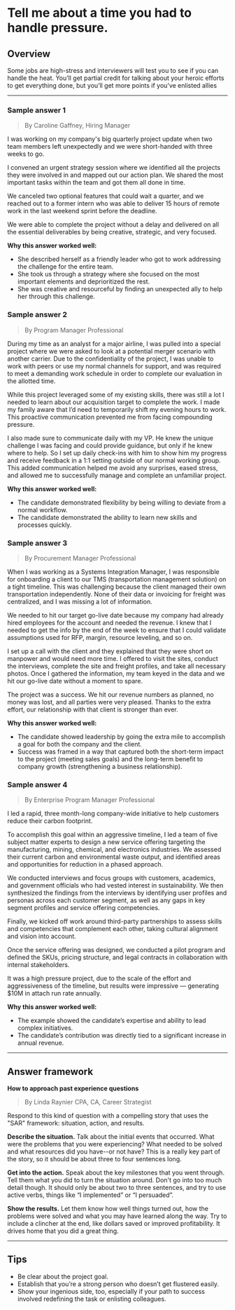 # Tell me about a time you had to handle pressure.

## Overview
Some jobs are high-stress and interviewers will test you to see if you can handle the heat. You’ll get partial credit for talking about your heroic efforts to get everything done, but you’ll get more points if you’ve enlisted allies

---

### Sample answer 1
> By Caroline Gaffney, Hiring Manager

I was working on my company's big quarterly project update when two team members left unexpectedly and we were short-handed with three weeks to go.

I convened an urgent strategy session where we identified all the projects they were involved in and mapped out our action plan. We shared the most important tasks within the team and got them all done in time.

We canceled two optional features that could wait a quarter, and we reached out to a former intern who was able to deliver 15 hours of remote work in the last weekend sprint before the deadline.

We were able to complete the project without a delay and delivered on all the essential deliverables by being creative, strategic, and very focused.

**Why this answer worked well:**

* She described herself as a friendly leader who got to work addressing the challenge for the entire team.
* She took us through a strategy where she focused on the most important elements and deprioritized the rest.
* She was creative and resourceful by finding an unexpected ally to help her through this challenge.

### Sample answer 2
> By Program Manager Professional

During my time as an analyst for a major airline, I was pulled into a special project where we were asked to look at a potential merger scenario with another carrier. Due to the confidentiality of the project, I was unable to work with peers or use my normal channels for support, and was required to meet a demanding work schedule in order to complete our evaluation in the allotted time.

While this project leveraged some of my existing skills, there was still a lot I needed to learn about our acquisition target to complete the work. I made my family aware that I’d need to temporarily shift my evening hours to work. This proactive communication prevented me from facing compounding pressure.

I also made sure to communicate daily with my VP. He knew the unique challenge I was facing and could provide guidance, but only if he knew where to help. So I set up daily check-ins with him to show him my progress and receive feedback in a 1:1 setting outside of our normal working group. This added communication helped me avoid any surprises, eased stress, and allowed me to successfully manage and complete an unfamiliar project.

**Why this answer worked well:**

* The candidate demonstrated flexibility by being willing to deviate from a normal workflow.
* The candidate demonstrated the ability to learn new skills and processes quickly.

### Sample answer 3
> By Procurement Manager Professional

When I was working as a Systems Integration Manager, I was responsible for onboarding a client to our TMS (transportation management solution) on a tight timeline. This was challenging because the client managed their own transportation independently. None of their data or invoicing for freight was centralized, and I was missing a lot of information.

We needed to hit our target go-live date because my company had already hired employees for the account and needed the revenue. I knew that I needed to get the info by the end of the week to ensure that I could validate assumptions used for RFP, margin, resource leveling, and so on.

I set up a call with the client and they explained that they were short on manpower and would need more time. I offered to visit the sites, conduct the interviews, complete the site and freight profiles, and take all necessary photos. Once I gathered the information, my team keyed in the data and we hit our go-live date without a moment to spare.

The project was a success. We hit our revenue numbers as planned, no money was lost, and all parties were very pleased. Thanks to the extra effort, our relationship with that client is stronger than ever.

**Why this answer worked well:**

* The candidate showed leadership by going the extra mile to accomplish a goal for both the company and the client.
* Success was framed in a way that captured both the short-term impact to the project (meeting sales goals) and the long-term benefit to company growth (strengthening a business relationship).

### Sample answer 4
> By Enterprise Program Manager Professional

I led a rapid, three month-long company-wide initiative to help customers reduce their carbon footprint.

To accomplish this goal within an aggressive timeline, I led a team of five subject matter experts to design a new service offering targeting the manufacturing, mining, chemical, and electronics industries. We assessed their current carbon and environmental waste output, and identified areas and opportunities for reduction in a phased approach.

We conducted interviews and focus groups with customers, academics, and government officials who had vested interest in sustainability. We then synthesized the findings from the interviews by identifying user profiles and personas across each customer segment, as well as any gaps in key segment profiles and service offering competencies.

Finally, we kicked off work around third-party partnerships to assess skills and competencies that complement each other, taking cultural alignment and vision into account.

Once the service offering was designed, we conducted a pilot program and defined the SKUs, pricing structure, and legal contracts in collaboration with internal stakeholders.

It was a high pressure project, due to the scale of the effort and aggressiveness of the timeline, but results were impressive — generating $10M in attach run rate annually.

**Why this answer worked well:**

* The example showed the candidate’s expertise and ability to lead complex initiatives.
* The candidate’s contribution was directly tied to a significant increase in annual revenue.

---

## Answer framework

**How to approach past experience questions**

> By Linda Raynier CPA, CA, Career Strategist

Respond to this kind of question with a compelling story that uses the "SAR" framework: situation, action, and results.

**Describe the situation.** Talk about the initial events that occurred. What were the problems that you were experiencing? What needed to be solved and what resources did you have--or not have? This is a really key part of the story, so it should be about three to four sentences long.

**Get into the action.** Speak about the key milestones that you went through. Tell them what you did to turn the situation around. Don't go into too much detail though. It should only be about two to three sentences, and try to use active verbs, things like “I implemented” or “I persuaded”.

**Show the results.** Let them know how well things turned out, how the problems were solved and what you may have learned along the way. Try to include a clincher at the end, like dollars saved or improved profitability. It drives home that you did a great thing.

---

## Tips

* Be clear about the project goal.
* Establish that you’re a strong person who doesn’t get flustered easily.
* Show your ingenious side, too, especially if your path to success involved redefining the task or enlisting colleagues.
